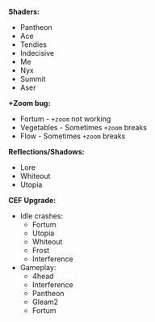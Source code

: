 **Shaders:**
- Pantheon
- Ace
- Tendies
- Indecisive
- Me
- Nyx
- Summit
- Aser

**+Zoom bug:**
- Fortum - `+zoom` not working
- Vegetables - Sometimes `+zoom` breaks
- Flow - Sometimes `+zoom` breaks

**Reflections/Shadows:**
- Lore
- Whiteout
- Utopia

**CEF Upgrade:**
- Idle crashes:
	- Fortum
	- Utopia
	- Whiteout
	- Frost
	- Interference
- Gameplay:
	- 4head
	- Interference
	- Pantheon
	- Gleam2
	- Fortum
